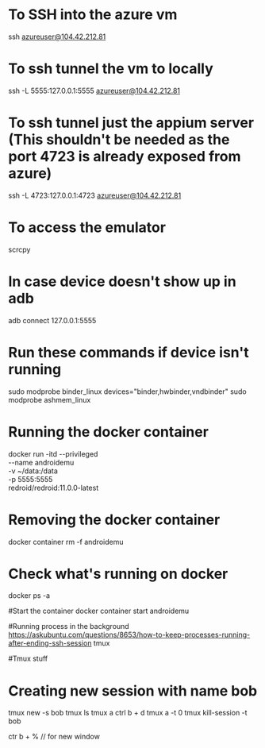 # To SSH into the azure vm
ssh azureuser@104.42.212.81

# To ssh tunnel the vm to locally
ssh -L 5555:127.0.0.1:5555 azureuser@104.42.212.81

# To ssh tunnel just the appium server (This shouldn't be needed as the port 4723 is already exposed from azure)
ssh -L 4723:127.0.0.1:4723 azureuser@104.42.212.81

# To access the emulator
scrcpy

# In case device doesn't show up in adb
adb connect 127.0.0.1:5555

# Run these commands if device isn't running
sudo modprobe binder_linux devices="binder,hwbinder,vndbinder"
sudo modprobe ashmem_linux

# Running the docker container
docker run -itd --privileged \
 --name androidemu \
 -v ~/data:/data \
 -p 5555:5555 \
 redroid/redroid:11.0.0-latest

# Removing the docker container
docker container rm -f androidemu

# Check what's running on docker
docker ps -a

#Start the container
docker container start androidemu

#Running process in the background
https://askubuntu.com/questions/8653/how-to-keep-processes-running-after-ending-ssh-session
tmux

#Tmux stuff
# Creating new session with name bob
tmux new -s bob
tmux ls
tmux a
ctrl b + d
tmux a -t 0
tmux kill-session -t bob

ctr b + % // for new window



